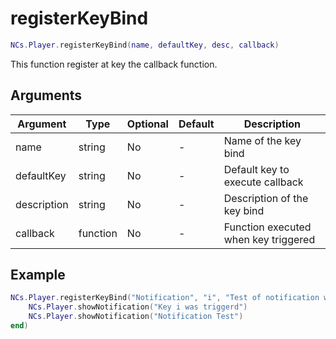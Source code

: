 # registerKeyBind

```lua
NCs.Player.registerKeyBind(name, defaultKey, desc, callback)
```

This function register at key the callback function.

## Arguments
| Argument      | Type | Optional | Default | Description                                                                                       |
|---------------|-----------|----------|---------------|---------------------------------------------------------------------------------------------------|
| name           | string    | No       | -             | Name of the key bind                                                                            |
| defaultKey          | string    | No      | -          | Default key to execute callback                                                         |
| description          | string    | No      | -        | Description of the key bind                                                               |
| callback          | function    | No      | -        | Function executed when key triggered                                                               |

## Example
```lua
NCs.Player.registerKeyBind("Notification", "i", "Test of notification with keybind", function()
    NCs.Player.showNotification("Key i was triggerd")
    NCs.Player.showNotification("Notification Test")
end)
```